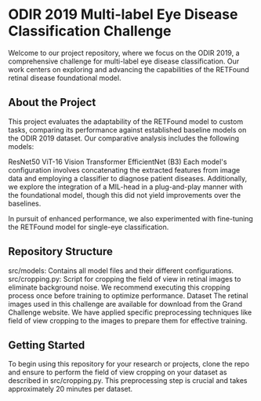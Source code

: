 # ODIR 2019 Multi-label Eye Disease Classification Challenge
Welcome to our project repository, where we focus on the ODIR 2019, a comprehensive challenge for multi-label eye disease classification. Our work centers on exploring and advancing the capabilities of the RETFound retinal disease foundational model.

## About the Project
This project evaluates the adaptability of the RETFound model to custom tasks, comparing its performance against established baseline models on the ODIR 2019 dataset. Our comparative analysis includes the following models:

ResNet50
ViT-16 Vision Transformer
EfficientNet (B3)
Each model's configuration involves concatenating the extracted features from image data and employing a classifier to diagnose patient diseases. Additionally, we explore the integration of a MIL-head in a plug-and-play manner with the foundational model, though this did not yield improvements over the baselines.

In pursuit of enhanced performance, we also experimented with fine-tuning the RETFound model for single-eye classification.

## Repository Structure
src/models: Contains all model files and their different configurations.
src/cropping.py: Script for cropping the field of view in retinal images to eliminate background noise. We recommend executing this cropping process once before training to optimize performance.
Dataset
The retinal images used in this challenge are available for download from the Grand Challenge website. We have applied specific preprocessing techniques like field of view cropping to the images to prepare them for effective training.

## Getting Started
To begin using this repository for your research or projects, clone the repo and ensure to perform the field of view cropping on your dataset as described in src/cropping.py. This preprocessing step is crucial and takes approximately 20 minutes per dataset.
